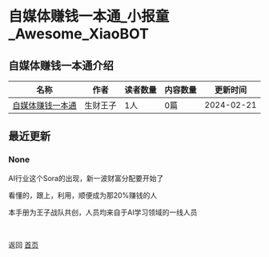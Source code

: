 # 自媒体赚钱一本通_小报童_Awesome_XiaoBOT

## 自媒体赚钱一本通介绍
>   
  


|名称|作者|读者数量|内容数量|更新时间|
|---|---|---|---|---|
|[自媒体赚钱一本通](https://xiaobot.net/p/sora?refer=9c3f1c95-a052-465a-9902-f6d75080262a)|生财王子|1人|0篇|2024-02-21|

## 最近更新
### None

AI行‮这业‬个Sora的出现，新一波‮富财‬分配要开始了

看懂的，跟上，利用，顺‮成便‬为那20%赚钱的人

本手册为王子战队共创，人员均来自于AI学习领域的一线人员


<a href="https://github.com/Reno9527/awesome-xiaobot" style="color: white; text-decoration: none;">awesome-xiaobot</a>

返回 [首页](../README.md)
